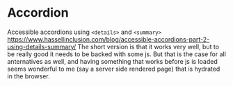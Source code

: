 # Accordion

Accessible accordions using `<details>` and `<summary>`
https://www.hassellinclusion.com/blog/accessible-accordions-part-2-using-details-summary/
The short version is that it works very well, but to be really good it needs to be backed with some js. But that is the case for all anternatives as well, and having something that works before js is loaded seems wonderful to me (say a server side rendered page) that is hydrated in the browser.


